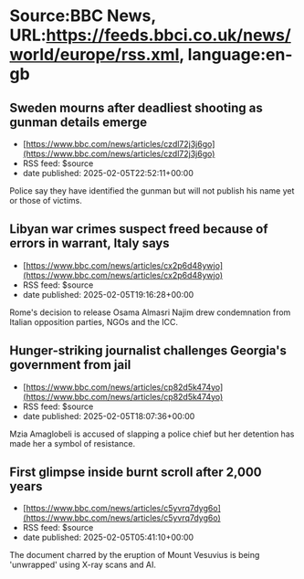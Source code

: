 # Source:BBC News, URL:https://feeds.bbci.co.uk/news/world/europe/rss.xml, language:en-gb

## Sweden mourns after deadliest shooting as gunman details emerge
 - [https://www.bbc.com/news/articles/czdl72j3j6go](https://www.bbc.com/news/articles/czdl72j3j6go)
 - RSS feed: $source
 - date published: 2025-02-05T22:52:11+00:00

Police say they have identified the gunman but will not publish his name yet or those of victims.

## Libyan war crimes suspect freed because of errors in warrant, Italy says
 - [https://www.bbc.com/news/articles/cx2p6d48ywjo](https://www.bbc.com/news/articles/cx2p6d48ywjo)
 - RSS feed: $source
 - date published: 2025-02-05T19:16:28+00:00

Rome's decision to release Osama Almasri Najim drew condemnation from Italian opposition parties, NGOs and the ICC.

## Hunger-striking journalist challenges Georgia's government from jail
 - [https://www.bbc.com/news/articles/cp82d5k474yo](https://www.bbc.com/news/articles/cp82d5k474yo)
 - RSS feed: $source
 - date published: 2025-02-05T18:07:36+00:00

Mzia Amaglobeli is accused of slapping a police chief but her detention has made her a symbol of resistance.

## First glimpse inside burnt scroll after 2,000 years
 - [https://www.bbc.com/news/articles/c5yvrq7dyg6o](https://www.bbc.com/news/articles/c5yvrq7dyg6o)
 - RSS feed: $source
 - date published: 2025-02-05T05:41:10+00:00

The document charred by the eruption of Mount Vesuvius is being 'unwrapped' using X-ray scans and AI.

